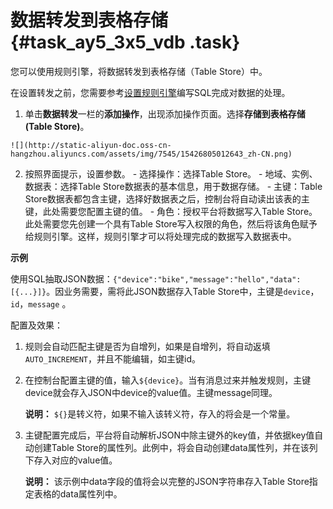 # 数据转发到表格存储 {#task_ay5_3x5_vdb .task}

您可以使用规则引擎，将数据转发到表格存储（Table Store）中。

在设置转发之前，您需要参考[设置规则引擎](intl.zh-CN/用户指南/规则引擎/设置规则引擎.md#)编写SQL完成对数据的处理。

1.   单击**数据转发**一栏的**添加操作**，出现添加操作页面。选择**存储到表格存储\(Table Store\)**。 

    ![](http://static-aliyun-doc.oss-cn-hangzhou.aliyuncs.com/assets/img/7545/15426805012643_zh-CN.png)

2.   按照界面提示，设置参数。 
    -   选择操作：选择Table Store。
    -   地域、实例、数据表：选择Table Store数据表的基本信息，用于数据存储。
    -   主键：Table Store数据表都包含主键，选择好数据表之后，控制台将自动读出该表的主键，此处需要您配置主键的值。
    -   角色：授权平台将数据写入Table Store。此处需要您先创建一个具有Table Store写入权限的角色，然后将该角色赋予给规则引擎。这样，规则引擎才可以将处理完成的数据写入数据表中。

**示例**

使用SQL抽取JSON数据：`{"device":"bike","message":"hello","data":[{...}]}`。因业务需要，需将此JSON数据存入Table Store中，主键是`device`，`id`，`message` 。

配置及效果：

1.  规则会自动匹配主键是否为自增列，如果是自增列，将自动返填`AUTO_INCREMENT`，并且不能编辑，如主键id。
2.  在控制台配置主键的值，输入`${device}`。当有消息过来并触发规则，主键device就会存入JSON中device的value值。主键message同理。

    **说明：** `${}`是转义符，如果不输入该转义符，存入的将会是一个常量。

3.  主键配置完成后，平台将自动解析JSON中除主键外的key值，并依据key值自动创建Table Store的属性列。此例中，将会自动创建data属性列，并在该列下存入对应的value值。

    **说明：** 该示例中data字段的值将会以完整的JSON字符串存入Table Store指定表格的data属性列中。


